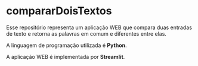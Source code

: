 # compararDoisTextos

Esse repositório representa um aplicação WEB que compara duas entradas de texto e retorna as palavras em comum e diferentes entre elas.

A linguagem de programação utilizada é **Python**.

A aplicação WEB é implementada por **Streamlit**.
